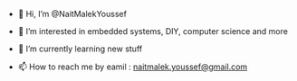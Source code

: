 - 👋 Hi, I’m @NaitMalekYoussef
- 👀 I’m interested in embedded systems, DIY, computer science and more
- 🌱 I’m currently learning new stuff

- 📫 How to reach me by eamil : naitmalek.youssef@gmail.com


<!---
---
<div align="center">
 
  <img height="180em" src="https://github-readme-stats.vercel.app/api?username=NaitMalekYoussef&show_icons=true&theme=dracula&include_all_commits=true&count_private=true"/>
  <img height="180em" src="https://github-readme-stats.vercel.app/api/top-langs/?username=NaitMalekYoussef&layout=compact&langs_count=7&theme=dracula"/>
</div>
<div style="display: inline_block"><br>
</div>
  
  ##
 
<div> 
  
  ![Animation](https://github.com/NaitMalekYoussef/NaitMalekYoussef/blob/output/github-contribution-grid-snake.svg)
</div>

---




NaitMalekYoussef/NaitMalekYoussef is a ✨ special ✨ repository because its `README.md` (this file) appears on your GitHub profile.
You can click the Preview link to take a look at your changes.
![](https://hit.yhype.me/github/profile?user_id=8061340)
--->

